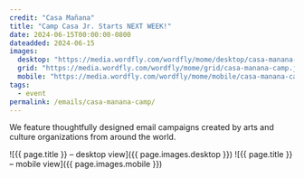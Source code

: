 ```yaml
---
credit: "Casa Mañana"
title: "Camp Casa Jr. Starts NEXT WEEK!"
date: 2024-06-15T00:00:00-0800
dateadded: 2024-06-15
images:
  desktop: "https://media.wordfly.com/wordfly/mome/desktop/casa-manana-camp.jpg"
  grid: "https://media.wordfly.com/wordfly/mome/grid/casa-manana-camp.jpg"
  mobile: "https://media.wordfly.com/wordfly/mome/mobile/casa-manana-camp.jpg"
tags:
  - event
permalink: /emails/casa-manana-camp/
---
```

We feature thoughtfully designed email campaigns created by arts and culture organizations from around the world.

![{{ page.title }} – desktop view]({{ page.images.desktop }})
![{{ page.title }} – mobile view]({{ page.images.mobile }})
